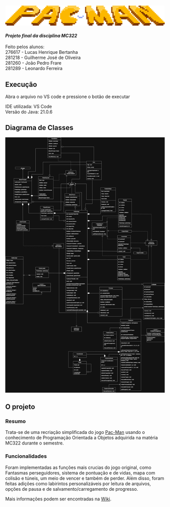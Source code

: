 ![Logo](src/misc/logoGrande.png)
#### *Projeto final da disciplina MC322*

Feito pelos alunos:<br>
276617 - Lucas Henrique Bertanha<br>
281218 - Guilherme José de Oliveira<br>
281260 - João Pedro Frare<br>
281289 - Leonardo Ferreira<br>

## Execução

Abra o arquivo no VS code e pressione o botão de executar

IDE utilizada: VS Code<br>
Versão do Java: 21.0.6<br>

## Diagrama de Classes

![UML](src/misc/diagramaProjetoFinal.png)

## O projeto
### Resumo
Trata-se de uma recriação simplificada do jogo [Pac-Man][1] usando o conhecimento de Programação Orientada a Objetos adquirida na matéria MC322 durante o semestre.<br>

### Funcionalidades
Foram implementadas as funções mais crucias do jogo original, como Fantasmas perseguidores, sistema de pontuação e de vidas, mapa com colisão e túneis, um meio de vencer e também de perder. Além disso, foram feitas adições como labirintos personalizáveis por leitura de arquivos, opções de pausa e de salvamento/carregamento de progresso.<br>

Mais informações podem ser encontradas na [Wiki][2].<br>

[1]: <https://pt.wikipedia.org/wiki/Pac-Man> "Ver na Wikipédia"
[2]: <https://github.com/lucasUnicamp/projetoFinal/wiki> "Ir para a Wiki"
